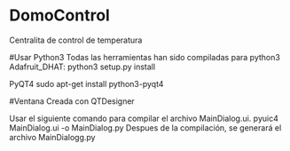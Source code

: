 # DomoControl
Centralita de control de temperatura


#Usar Python3
Todas las herramientas han sido compiladas para python3
Adafruit_DHAT:
python3 setup.py install

PyQT4
sudo apt-get install python3-pyqt4



#Ventana
Creada con QTDesigner

Usar el siguiente comando para compilar el archivo MainDialog.ui.
pyuic4 MainDialog.ui -o MainDialog.py
Despues de la compilación, se generará el archivo MainDialogg.py

